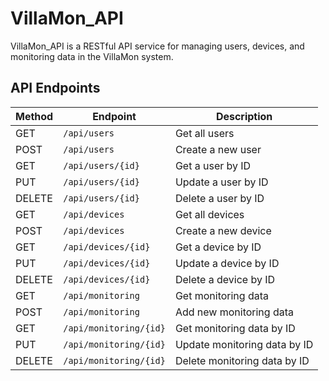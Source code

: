 # VillaMon_API

VillaMon_API is a RESTful API service for managing users, devices, and monitoring data in the VillaMon system.

## API Endpoints

| Method | Endpoint              | Description                    |
|--------|-----------------------|--------------------------------|
| GET    | `/api/users`          | Get all users                  |
| POST   | `/api/users`          | Create a new user              |
| GET    | `/api/users/{id}`     | Get a user by ID               |
| PUT    | `/api/users/{id}`     | Update a user by ID            |
| DELETE | `/api/users/{id}`     | Delete a user by ID            |
| GET    | `/api/devices`        | Get all devices                |
| POST   | `/api/devices`        | Create a new device            |
| GET    | `/api/devices/{id}`   | Get a device by ID             |
| PUT    | `/api/devices/{id}`   | Update a device by ID          |
| DELETE | `/api/devices/{id}`   | Delete a device by ID          |
| GET    | `/api/monitoring`     | Get monitoring data            |
| POST   | `/api/monitoring`     | Add new monitoring data        |
| GET    | `/api/monitoring/{id}`| Get monitoring data by ID      |
| PUT    | `/api/monitoring/{id}`| Update monitoring data by ID   |
| DELETE | `/api/monitoring/{id}`| Delete monitoring data by ID   |
